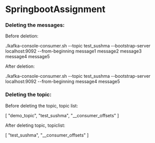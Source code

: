 # SpringbootAssignment

### Deleting the messages:

Before deletion:

./kafka-console-consumer.sh --topic test_sushma --bootstrap-server localhost:9092 --from-beginning
message1
message2
message3
message4
message5

After deletion:

./kafka-console-consumer.sh --topic test_sushma --bootstrap-server localhost:9092 --from-beginning
message4
message5

### Deleting the topic:

Before deleting the topic, topic list:

[
    "demo_topic",
    "test_sushma",
    "__consumer_offsets"
]

After deleting topic, topiclist:

[
    "test_sushma",
    "__consumer_offsets"
]

